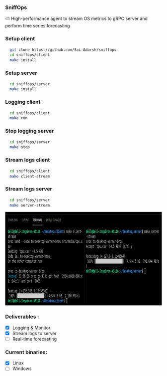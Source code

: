 ### SniffOps
⛅ High-performance agent to stream OS metrics to gRPC server and perform time series forecasting

### Setup client
```sh
  git clone https://github.com/Sai-Adarsh/sniffops
  cd sniffops/client
  make install
```

### Setup server
```sh
  cd sniffops/server
  make install
```

### Logging client
```sh
  cd sniffops/client
  make run
```

### Stop logging server
```sh
  cd sniffops/server
  make stop
```

### Stream logs client
```sh
  cd sniffops/client
  make client-stream
```

### Stream logs server
```sh
  cd sniffops/server
  make server-stream
```

<p align="center">
  <img src="client/src/media/screenshot.png" height=300>
</p>



### Deliverables :
  - [x] Logging & Monitor
  - [x] Stream logs to server
  - [ ] Real-time forecasting

### Current binaries:
  - [x] Linux
  - [ ] Windows
